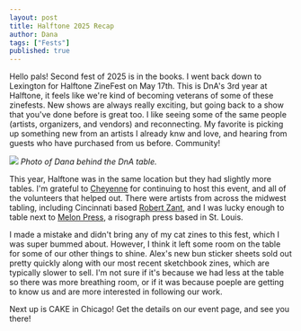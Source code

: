 ```yaml
---
layout: post
title: Halftone 2025 Recap
author: Dana
tags: ["Fests"]
published: true
---
```


Hello pals! Second fest of 2025 is in the books. I went back down to Lexington for Halftone ZineFest on May 17th. This is DnA's 3rd year at Halftone, it feels like we're kind of becoming veterans of some of these zinefests. New shows are always really exciting, but going back to a show that you've done before is great too. I like seeing some of the same people (artists, organizers, and vendors) and reconnecting. My favorite is picking up something new from an artists I already knw and love, and hearing from guests who have purchased from us before. Community!

<a href="/assets/img/post/2025_05_17_hzf.jpg"><img src="/assets/img/post/2025_05_17_hzf.jpg"></a> *Photo of Dana behind the DnA table.*

<!--more-->

This year, Halftone was in the same location but they had slightly more tables. I'm grateful to [Cheyenne](https://www.instagram.com/halftonezinefest/) for continuing to host this event, and all of the volunteers that helped out. There were artists from across the midwest tabling, including Cincinnati based [Robert Zant](https://www.instagram.com/robertzant/), and I was lucky enough to table next to [Melon Press](https://www.instagram.com/melonpressstl/), a risograph press based in St. Louis.

I made a mistake and didn't bring any of my cat zines to this fest, which I was super bummed about. However, I think it left some room on the table for some of our other things to shine. Alex's new bun sticker sheets sold out pretty quickly along with our most recent sketchbook zines, which are typically slower to sell. I'm not sure if it's because we had less at the table so there was more breathing room, or if it was because poeple are getting to know us and are more interested in following our work.

Next up is CAKE in Chicago! Get the details on our event page, and see you there!
